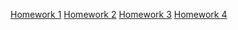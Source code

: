 [Homework 1](https://ageyan.github.io/genius-homework-1/)
[Homework 2](https://ageyan.github.io/genius-homework2/)
[Homework 3](https://ageyan.github.io/genius-homework-3/)
[Homework 4](https://ageyan.github.io/genius-homework-4/)
